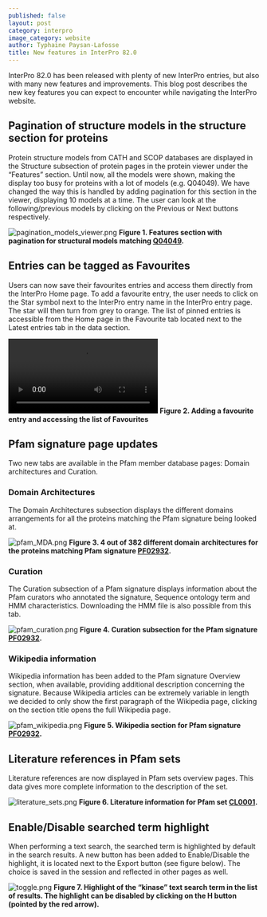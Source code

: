 ```yaml
---
published: false
layout: post
category: interpro
image_category: website
author: Typhaine Paysan-Lafosse
title: New features in InterPro 82.0
---
```

InterPro 82.0 has been released with plenty of new InterPro entries, but also with many new features and improvements. This blog post describes the new key features you can expect to encounter while navigating the InterPro website.

## Pagination of structure models in the structure section for proteins
Protein structure models from CATH and SCOP databases are displayed in the Structure subsection of protein pages in the protein viewer under the “Features” section. Until now, all the models were shown, making the display too busy for proteins with a lot of models (e.g. Q04049). We have changed the way this is handled by adding pagination for this section in the viewer, displaying 10 models at a time. The user can look at the following/previous models by clicking on the Previous or Next buttons respectively.

![pagination_models_viewer.png]({{site.baseurl}}/assets/media/images/posts/pagination_models_viewer.png)
**Figure 1. Features section with pagination for structural models matching [Q04049](https://www.ebi.ac.uk/interpro/protein/UniProt/Q04049/structure/PDB/?model_page=1#table).**

## Entries can be tagged as Favourites
Users can now save their favourites entries and access them directly from the InterPro Home page. To add a favourite entry, the user needs to click on the Star symbol next to the InterPro entry name in the InterPro entry page. The star will then turn from grey to orange.
The list of pinned entries is accessible from the Home page in the Favourite tab located next to the Latest entries tab in the data section.

![favourite.mov]({{site.baseurl}}/assets/media/images/posts/favourite.mov)
**Figure 2. Adding a favourite entry and accessing the list of Favourites**

## Pfam signature page updates
Two new tabs are available in the Pfam member database pages: Domain architectures and Curation.

### Domain Architectures
The Domain Architectures subsection displays the different domains arrangements for all the proteins matching the Pfam signature being looked at.

![pfam_MDA.png]({{site.baseurl}}/assets/media/images/posts/pfam_MDA.png)
**Figure 3. 4 out of 382 different domain architectures for the proteins matching Pfam signature [PF02932](https://www.ebi.ac.uk/interpro/entry/pfam/PF02932/domain_architecture/).**

### Curation
The Curation subsection of a Pfam signature displays information about the Pfam curators who annotated the signature, Sequence ontology term and HMM characteristics. Downloading the HMM file is also possible from this tab.

![pfam_curation.png]({{site.baseurl}}/assets/media/images/posts/pfam_curation.png)
**Figure 4. Curation subsection for the Pfam signature [PF02932](https://www.ebi.ac.uk/interpro/entry/pfam/PF02932/curation/).**

### Wikipedia information
Wikipedia information has been added to the Pfam signature Overview section, when available, providing additional description concerning the signature.
Because Wikipedia articles can be extremely variable in length we decided to only show the first paragraph of the Wikipedia page, clicking on the section title opens the full Wikipedia page.

![pfam_wikipedia.png]({{site.baseurl}}/assets/media/images/posts/pfam_wikipedia.png)
**Figure 5. Wikipedia section for Pfam signature [PF02932](https://www.ebi.ac.uk/interpro/entry/pfam/PF02932/).**

## Literature references in Pfam sets
Literature references are now displayed in Pfam sets overview pages. This data gives more complete information to the description of the set.

![literature_sets.png]({{site.baseurl}}/assets/media/images/posts/literature_sets.png)
**Figure 6. Literature information for Pfam set [CL0001](https://www.ebi.ac.uk/interpro/set/pfam/CL0001/).**

## Enable/Disable searched term highlight
When performing a text search, the searched term is highlighted by default in the search results. A new button has been added to Enable/Disable the highlight, it is located next to the Export button (see figure below). The choice is saved in the session and reflected in other pages as well.

![toggle.png]({{site.baseurl}}/assets/media/images/posts/toggle.png)
**Figure 7. Highlight of the “kinase” text search term in the list of results. The highlight can be disabled by clicking on the H button (pointed by the red arrow).**
